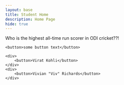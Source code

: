 ```yaml
---
layout: base
title: Student Home 
description: Home Page
hide: true
---
```


<p>Who is the highest all-time run scorer in ODI cricket??!</p>

    <button>some button text</button>

    <div>
        <button>Virat Kohli</button>
    </div>
    <div>
        <button>Vivian "Viv" Richards</button>
    </div>
</body>
</html>



